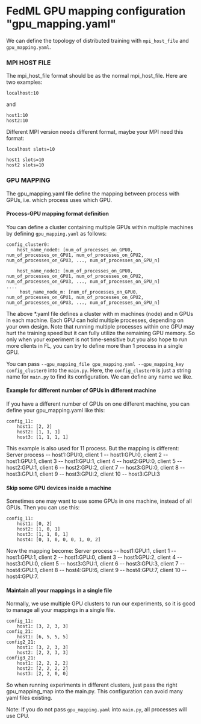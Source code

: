# FedML GPU mapping configuration "gpu_mapping.yaml"
We can define the topology of distributed training with `mpi_host_file` and `gpu_mapping.yaml`.

### MPI HOST FILE
The mpi_host_file format should be as the normal mpi_host_file. Here are two examples:
```
localhost:10
```
and 
```
host1:10
host2:10
```

Different MPI version needs different format, maybe your MPI need this format:
```
localhost slots=10
```
```
host1 slots=10
host2 slots=10
```

### GPU MAPPING
The gpu_mapping.yaml file define the mapping between process with GPUs, i.e. which process uses which GPU.

#### Process-GPU mapping format definition
You can define a cluster containing multiple GPUs within multiple machines by defining `gpu_mapping.yaml` as follows:
```
config_cluster0:
    host_name_node0: [num_of_processes_on_GPU0, num_of_processes_on_GPU1, num_of_processes_on_GPU2, num_of_processes_on_GPU3, ..., num_of_processes_on_GPU_n]

    host_name_node1: [num_of_processes_on_GPU0, num_of_processes_on_GPU1, num_of_processes_on_GPU2, num_of_processes_on_GPU3, ..., num_of_processes_on_GPU_n]
....
     host_name_node_m: [num_of_processes_on_GPU0, num_of_processes_on_GPU1, num_of_processes_on_GPU2, num_of_processes_on_GPU3, ..., num_of_processes_on_GPU_n]
```
The above *.yaml file defines a cluster with m machines (node) and n GPUs in each machine. Each GPU can hold multiple processes, depending on your own design. Note that running multiple processes within one GPU may hurt the training speed but it can fully utilize the remaining GPU memory. So only when your experiment is not time-sensitive but you also hope to run more clients in FL, you can try to define more than 1 process in a single GPU.

You can pass `--gpu_mapping_file gpu_mapping.yaml --gpu_mapping_key config_cluster0` into the `main.py`. Here, the `config_cluster0` is just a string name for `main.py` to find its configuration. We can define any name we like.

#### Example for different number of GPUs in different machine
If you have a different number of GPUs on one different machine, you can define your gpu_mapping.yaml like this:
```
config_11:
    host1: [2, 2]
    host2: [1, 1, 1]
    host3: [1, 1, 1, 1]
```
This example is also used for 11 process. But the mapping is different: Server process -- host1:GPU:0, client 1 -- host1:GPU:0, client 2 -- host1:GPU:1, client 3 -- host1:GPU:1, client 4 -- host2:GPU:0, client 5 -- host2:GPU:1, client 6 -- host2:GPU:2, client 7 -- host3:GPU:0, client 8 -- host3:GPU:1, client 9 -- host3:GPU:2, client 10 -- host3:GPU:3

#### Skip some GPU devices inside a machine
Sometimes one may want to use some GPUs in one machine, instead of all GPUs. Then you can use this:
```
config_11:
    host1: [0, 2]
    host2: [1, 0, 1]
    host3: [1, 1, 0, 1]
    host4: [0, 1, 0, 0, 0, 1, 0, 2]
```
Now the mapping become: Server process -- host1:GPU:1, client 1 -- host1:GPU:1, client 2 -- host1:GPU:0, client 3 -- host1:GPU:2, client 4 -- host3:GPU:0, client 5 -- host3:GPU:1, client 6 -- host3:GPU:3, client 7 -- host4:GPU:1, client 8 -- host4:GPU:6, client 9 -- host4:GPU:7, client 10 -- host4:GPU:7.

#### Maintain all your mappings in a single file
Normally, we use multiple GPU clusters to run our experiments, so it is good to manage all your mappings in a single file.
```
config_11:
    host1: [3, 2, 3, 3]
config_21:
    host1: [6, 5, 5, 5]
config2_21:
    host1: [3, 2, 3, 3]
    host2: [2, 2, 3, 3]
config3_21:
    host1: [2, 2, 2, 2]
    host2: [2, 2, 2, 2]
    host3: [2, 2, 0, 0]
```
So when running experiments in different clusters, just pass the right gpu_mapping_map into the main.py. This configuration can avoid many yaml files existing.

Note: If you do not pass `gpu_mapping.yaml` into `main.py`, all processes will use CPU.



